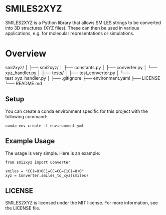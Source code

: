 # SMILES2XYZ

SMILES2XYZ is a Python library that allows SMILES strings to be converted into 3D structures (XYZ files). These can then be used in various applications, e.g. for molecular representations or simulations.

# Overview
smi2xyz/
│
├── smi2xyz/
│   ├── constants.py
│   ├── converter.py
│   └── xyz_handler.py
│
├── tests/
│   ├── test_converter.py
│   └── test_xyz_handler.py
│
├── .gitignore
├── environment.yaml
├── LICENSE
└── README.md


## Setup

You can create a conda environment specific for this project with the following command:

```conda env create -f environment.yml```


## Example Usage

The usage is very simple. Here is an example:

```
from smi2xyz import Converter

smiles = "CC(=O)OC1=CC=CC=C1C(=O)O"
xyz = Converter.smiles_to_xyz(smiles)
```

## LICENSE

SMILES2XYZ is licensed under the MIT license. For more information, see the LICENSE file.